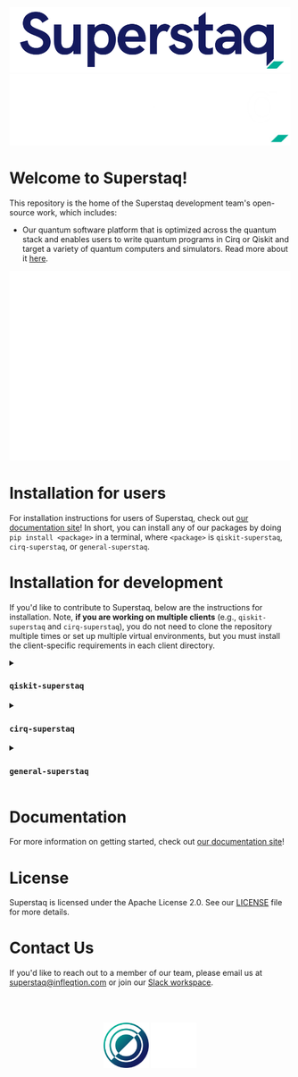<p align="center">
  <img src="./docs/source/_static/logos/Superstaq_color.png#gh-light-mode-only">
  <img src="./docs/source/_static/logos/Superstaq_white.png#gh-dark-mode-only">
</p>

# Welcome to Superstaq!
This repository is the home of the Superstaq development team's open-source work, which includes:
* Our quantum software platform that is optimized across the quantum stack and enables users to write quantum programs in Cirq or Qiskit and target a variety of quantum computers and simulators. Read more about it [here](https://www.infleqtion.com/superstaq).

<p align="center"><img src="docs/source/_static/svg/code.svg"></p>

# Installation for users
For installation instructions for users of Superstaq, check out [our documentation site](https://superstaq.readthedocs.io/)! In short, you can install any of our packages by doing `pip install <package>` in a terminal, where `<package>` is `qiskit-superstaq`, `cirq-superstaq`, or `general-superstaq`.

# Installation for development
If you'd like to contribute to Superstaq, below are the instructions for installation. Note, **if you are working on multiple clients** (e.g., `qiskit-superstaq` and `cirq-superstaq`), you do not need to clone the repository multiple times or set up multiple virtual environments, but you must install the client-specific requirements in each client directory.

<details>
<summary> <h3> <code>qiskit-superstaq</code> </h3> </summary>
  
  ```console
  git clone git@github.com:Infleqtion/client-superstaq.git
  python3 -m venv venv_superstaq
  source venv_superstaq/bin/activate
  cd client-superstaq/qiskit-superstaq
  python3 -m pip install -e ".[dev]"
  ```
</details>

<details>
<summary> <h3> <code>cirq-superstaq</code> </h3> </summary>
  
  ```console
  git clone git@github.com:Infleqtion/client-superstaq.git
  python3 -m venv venv_superstaq
  source venv_superstaq/bin/activate
  cd client-superstaq/cirq-superstaq
  python3 -m pip install -e ".[dev]"
  ```
</details>

<details>
<summary> <h3> <code>general-superstaq</code> </h3> </summary>
  
  ```console
  git clone git@github.com:Infleqtion/client-superstaq.git
  python3 -m venv venv_superstaq
  source venv_superstaq/bin/activate
  cd client-superstaq/general-superstaq
  python3 -m pip install -e ".[dev]"
  ```
</details>

# Documentation 
For more information on getting started, check out [our documentation site](https://superstaq.readthedocs.io/)!

# License
Superstaq is licensed under the Apache License 2.0. See our [LICENSE](https://github.com/Infleqtion/client-superstaq/blob/main/LICENSE) file for more details.

# Contact Us
If you'd like to reach out to a member of our team, please email us at superstaq@infleqtion.com or join our [Slack workspace](https://join.slack.com/t/superstaq/shared_invite/zt-1wr6eok5j-fMwB7dPEWGG~5S474xGhxw).

<p align="center" style="padding: 50px">
  <img src="./docs/source/_static/logos/Infleqtion_logo.png#gh-light-mode-only" style="width: 20%">
  <img src="./docs/source/_static/logos/Infleqtion_logo_white.png#gh-dark-mode-only" style="width: 20%">
</p>
